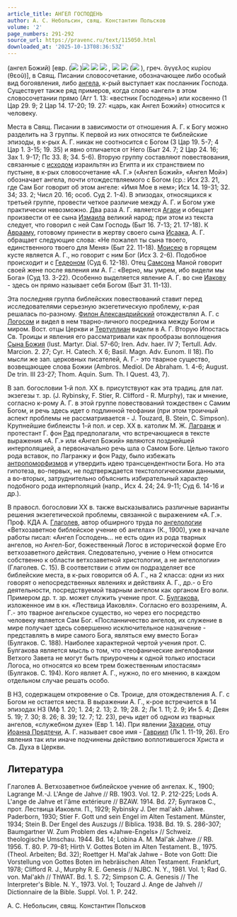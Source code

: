 ```yaml
---
article_title: АНГЕЛ ГОСПОДЕНЬ
author: А. С. Небольсин, свящ. Константин Польсков
volume: '2'
page_numbers: 291-292
source_url: https://pravenc.ru/text/115050.html
downloaded_at: '2025-10-13T08:36:53Z'
---
```


(ангел Божий) [евр. (![](https://pravenc.ru/char/2712331/x21yhla/image.png) )![](<https://pravenc.ru/char/2712331/ /image.png>) ![](<https://pravenc.ru/char/2712331/ hwhy /image.png>) ![](<https://pravenc.ru/char/2712331/ x5ealm/image.png>) , ![](<https://pravenc.ru/char/26062/malx92AK /image.png>) ![](<https://pravenc.ru/char/26062/ jhwh /image.png>) (![](https://pravenc.ru/char/26062/x92x23lOhYm/image.png) ), греч. ἄγγελος κυρίου (θεοῦ)], в Свящ. Писании словосочетание, обозначающее либо особый вид богоявления, либо [ангела](https://pravenc.ru/text/ангела.html), к-рый выступает как посланник Господа. Существует также ряд примеров, когда слово «ангел» в этом словосочетании прямо (Агг 1. 13: «вестник Господень») или косвенно (1 Цар 29. 9; 2 Цар 14. 17-20; 19. 27: «царь, как Ангел Божий») относится к человеку.

Места в Свящ. Писании в зависимости от отношения А. Г. к Богу можно разделить на 3 группы. К первой из них относятся те библейские эпизоды, в к-рых А. Г. никак не соотносится с Богом (3 Цар 19. 5-7; 4 Цар 1. 3-15; 19. 35) и явно отличается от Него (Быт 24. 7; 2 Цар 24. 16; Зах 1. 9-17; Пс 33. 8; 34. 5-6). Вторую группу составляют повествования, связанные с [исходом](https://pravenc.ru/text/исходом.html) израильтян из Египта и их странствием по пустыне, в к-рых словосочетание «А. Г.» («Ангел Божий», «Ангел Мой») обозначает ангела, почти отождествляемого с Богом (ср.: Исх 23. 21, где Сам Бог говорит об этом ангеле: «Имя Мое в нем»; Исх 14. 19-31; 32. 34; 33. 2; Числ 20. 16; особ. Суд 2. 1-4). В эпизодах, относящихся к третьей группе, провести четкое различие между А. Г. и Богом уже практически невозможно. Два раза А. Г. является [Агари](https://pravenc.ru/text/Агарь.html) и обещает произвести от ее сына [Измаила](https://pravenc.ru/text/Измаила.html) великий народ; при этом из текста следует, что говорил с ней Сам Господь (Быт 16. 7-13; 21. 17-18). К [Аврааму](https://pravenc.ru/text/Авраам.html), готовому принести в жертву своего сына [Исаака](https://pravenc.ru/text/Исаака.html), А. Г. обращает следующие слова: «Не пожалел ты сына твоего, единственного твоего для Меня» (Быт 22. 11-18). [Моисею](https://pravenc.ru/text/Моисею.html) в горящем кусте является А. Г., но говорит с ним Бог (Исх 3. 2-6). Подобное происходит и с [Гедеоном](https://pravenc.ru/text/Гедеон.html) (Суд 6. 12-18). Отец [Самсона](https://pravenc.ru/text/Самсон.html) Маной говорит своей жене после явления им А. Г.: «Верно, мы умрем, ибо видели мы Бога» (Суд 13. 3-22). Особенно выделяется явление А. Г. во сне [Иакову](https://pravenc.ru/text/Иакову.html) - здесь он прямо называет себя Богом (Быт 31. 11-13).

Эта последняя группа библейских повествований ставит перед исследователями серьезную экзегетическую проблему, к-рая решалась по-разному. [Филон Александрийский](<https://pravenc.ru/text/Филон Александрийский.html>) отождествлял А. Г. с [Логосом](https://pravenc.ru/text/Логосом.html) и видел в нем тварно-личного посредника между Богом и миром. Вост. отцы Церкви и [Тертуллиан](https://pravenc.ru/text/Тертуллиан.html) видели в А. Г. Вторую Ипостась Св. Троицы и явления его рассматривали как прообразы воплощения [Сына Божия](<https://pravenc.ru/text/Сына Божия.html>) (Iust. Martyr. Dial. 57-60; Iren. Adv. haer. IV 7; Tertull. Adv. Marcion. 2. 27; Cyr. H. Catech. X 6; Basil. Magn. Adv. Eunom. II 18). По мысли же зап. церковных писателей, А. Г.- это тварное существо, возвещающее слова Божии (Ambros. Mediol. De Abraham. 1. 4-6; August. De trin. III 23-27; Thom. Aquin. Sum. Th. I Quest. 43, 7).

В зап. богословии 1-й пол. XX в. присутствуют как эта традиц. для лат. экзегезы т. зр. (J. Rybinsky, F. Stier, R. Clifford - R. Murphy), так и мнение, согласно к-рому А. Г. в этой группе повествований тождествен с Самим Богом, и речь здесь идет о подлинной теофании (при этом троичный аспект проблемы не рассматривается - J. Touzard, B. Stein, C. Simpson). Крупнейшие библеисты 1-й пол. и сер. XX в. католик М. Ж. [Лагранж](https://pravenc.ru/text/Лагранж.html) и протестант Г. фон [Рад](https://pravenc.ru/text/Рад.html) предполагали, что встречающиеся в тексте выражения «А. Г.» или «Ангел Божий» являются позднейшей интерполяцией, а первоначально речь шла о Самом Боге. Целью такого рода вставок, по Лагранжу и фон Раду, было избежать [антропоморфизмов](https://pravenc.ru/text/антропоморфизмов.html) и утвердить идею трансцендентности Бога. Но эта гипотеза, во-первых, не подтверждается текстологическими данными, а во-вторых, затруднительно объяснить избирательный характер подобного рода интерполяций (напр., Исх 4. 24; 24. 9-11; Суд 6. 14-16 и др.).

В правосл. богословии XX в. также высказывались различные варианты решения экзегетической проблемы, связанной с выражением «А. Г.». Проф. КДА А. [Глаголев](https://pravenc.ru/text/Глаголев.html), автор обширного труда по [ангелологии](https://pravenc.ru/text/ангелологии.html) «Ветхозаветное библейское учение об ангелах» (К., 1900), уже в начале работы писал: «Ангел Господень... не есть один из рода тварных ангелов, но Ангел-Бог, божественный Логос в исторической форме Его ветхозаветного действия. Следовательно, учение о Нем относится собственно к области ветхозаветной христологии, а не ангелологии» (Глаголев. С. 15). В соответствии с этим он подразделяет все библейские места, в к-рых говорится об А. Г., на 2 класса: одни из них говорят о непосредственных явлениях и действиях А. Г., др.- о Его деятельности, посредствуемой тварным ангелом как органом Его воли. Примером др. т. зр. может служить учение прот. С. [Булгакова](https://pravenc.ru/text/Булгаков.html), изложенное им в кн. «Лествица Иаковля». Согласно его воззрениям, А. Г.- это тварное ангельское существо, но через его посредство человеку является Сам Бог. «Посланничество ангелов, их служение в мире получает здесь совершенно исключительное назначение - представлять в мире самого Бога, являться ему вместо Бога» (Булгаков. С. 188). Наиболее характерной чертой учения прот. С. Булгакова является мысль о том, что «теофанические ангелофании Ветхого Завета не могут быть приурочены к одной только ипостаси Логоса, но относятся ко всем трем божественным ипостасям» (Булгаков. С. 194). Кого являет А. Г., нужно, по его мнению, в каждом отдельном случае решать особо.

В НЗ, содержащем откровение о Св. Троице, для отождествления А. Г. с Богом не остается места. В выражении А. Г., к-рое встречается в 14 эпизодах НЗ (Мф 1. 20; 1. 24; 2. 13; 2. 19; 28. 2; Лк 1. 11; 2. 9; Ин 5. 4; Деян 5. 19; 7. 30; 8. 26; 8. 39; 12. 7; 12. 23), речь идет об одном из тварных ангелов, «служебном духе» (Евр 1. 14). При явлении [Захарии](https://pravenc.ru/text/Захария.html), отцу [Иоанна Предтечи](<https://pravenc.ru/text/ИОАНН ПРЕДТЕЧА.html>), А. Г. называет свое имя - [Гавриил](https://pravenc.ru/text/Гавриил.html) (Лк 1. 11-19, 26). Его явления так или иначе подчинены действию воплотившегося Христа и Св. Духа в Церкви.

## Литература

Глаголев А. Ветхозаветное библейское учение об ангелах. К., 1900; Lagrange M.-J. L'Ange de Jahve // RB. 1903. Vol. 12. P. 212-225; Lods A. L'ange de Jahve et l'âme extérieure // BZAW. 1914. Bd. 27; Булгаков С., прот. Лествица Иаковля. П., 1929; Rybinsky J. Der mal'akh Jahwe. Paderborn, 1930; Stier F. Gott und sein Engel im Alten Testament. Münster, 1934; Stein B. Der Engel des Auszugs // Biblica. 1938. Bd. 19. S. 286-307; Baumgartner W. Zum Problem des «Jahwe-Engels» // Schweiz. theologische Umschau. 1944. Bd. 14; Lobina A. M. Mal'ak Jahwe // RB. 1956. T. 80. P. 79-81; Hirth V. Gottes Boten im Alten Testament. B., 1975. (Theol. Arbeiten; Bd. 32); Roettger H. Mal'ak Jahwe - Bote von Gott: Die Vorstellung von Gottes Boten im hebräischen Alten Testament. Frankfurt, 1978; Clifford R. J., Murphy R. E. Genesis // NJBC. N. Y., 1981. Vol. 1; Rad G. von. Mal'akh // ThWAT. Bd. 1. S. 72; Simpson C. A. Genesis // The Interpreter's Bible. N. Y., 1973. Vol. 1; Touzard J. Ange de Jahveh // Dictionnaire de la Bible. Suppl. Vol. 1. P. 242.

А. С. Небольсин, свящ. Константин Польсков
